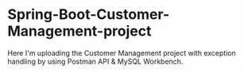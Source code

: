 # Spring-Boot-Customer-Management-project
Here I'm uploading the Customer Management project with exception handling by using Postman API &amp; MySQL Workbench.
